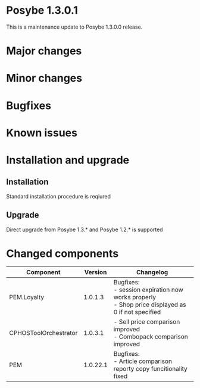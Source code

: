 # Posybe 1.3.0.1

This is a maintenance update to Posybe 1.3.0.0 release.

# Major changes

# Minor changes


# Bugfixes

# Known issues

# Installation and upgrade
## Installation
Standard installation procedure is reqiured

## Upgrade
Direct upgrade from Posybe 1.3.* and Posybe 1.2.* is supported

# Changed components
|Component|Version|Changelog|
|---|---|---|
|PEM.Loyalty|1.0.1.3|Bugfixes:<br>- session expiration now works properly<br>- Shop price displayed as 0 if not specified|
|CPHOSToolOrchestrator|1.0.3.1|- Sell price comparison improved<br>- Combopack comparison improved|
|PEM|1.0.22.1|Bugfixes:<br>- Article comparison reporty copy funcitionality fixed|